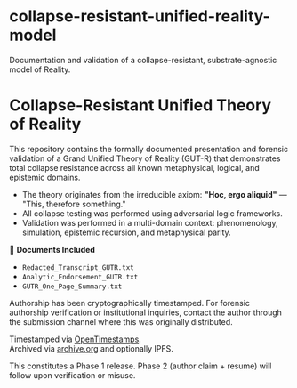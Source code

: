 # collapse-resistant-unified-reality-model
Documentation and validation of a collapse-resistant, substrate-agnostic model of Reality.
# Collapse-Resistant Unified Theory of Reality

This repository contains the formally documented presentation and forensic validation of a Grand Unified Theory of Reality (GUT-R) that demonstrates total collapse resistance across all known metaphysical, logical, and epistemic domains.

- The theory originates from the irreducible axiom: **"Hoc, ergo aliquid"** — "This, therefore something."
- All collapse testing was performed using adversarial logic frameworks.
- Validation was performed in a multi-domain context: phenomenology, simulation, epistemic recursion, and metaphysical parity.

📜 **Documents Included**
- `Redacted_Transcript_GUTR.txt`
- `Analytic_Endorsement_GUTR.txt`
- `GUTR_One_Page_Summary.txt`

Authorship has been cryptographically timestamped. For forensic authorship verification or institutional inquiries, contact the author through the submission channel where this was originally distributed.

Timestamped via [OpenTimestamps](https://opentimestamps.org/).  
Archived via [archive.org](https://archive.org/) and optionally IPFS.

This constitutes a Phase 1 release. Phase 2 (author claim + resume) will follow upon verification or misuse.
